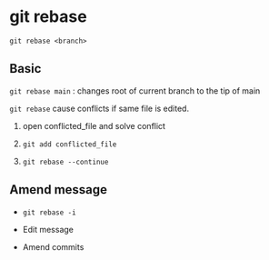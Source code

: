 # git rebase
`git rebase <branch>`

## Basic
`git rebase main`
:	changes root of current branch to the tip of main

`git rebase` cause conflicts if same file is edited.

1. open conflicted_file and solve conflict

2. `git add conflicted_file`

3. `git rebase --continue`

## Amend message

- `git rebase -i`

- Edit message

- Amend commits
